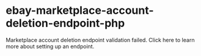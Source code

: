 # ebay-marketplace-account-deletion-endpoint-php
Marketplace account deletion endpoint validation failed. Click here to learn more about setting up an endpoint.
